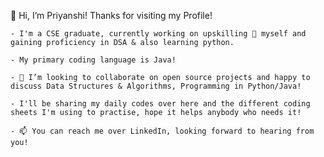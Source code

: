  👋 Hi, I’m Priyanshi! Thanks for visiting my Profile!
 
    - I'm a CSE graduate, currently working on upskilling 🌱 myself and gaining proficiency in DSA & also learning python.  
    
    - My primary coding language is Java! 
    
    - 💞️ I’m looking to collaborate on open source projects and happy to discuss Data Structures & Algorithms, Programming in Python/Java! 
    
    - I'll be sharing my daily codes over here and the different coding sheets I'm using to practise, hope it helps anybody who needs it! 
    
    - 📫 You can reach me over LinkedIn, looking forward to hearing from you!


<!---
ThisisPriyanshi/ThisisPriyanshi is a ✨ special ✨ repository because its `README.md` (this file) appears on your GitHub profile.
You can click the Preview link to take a look at your changes.
--->
